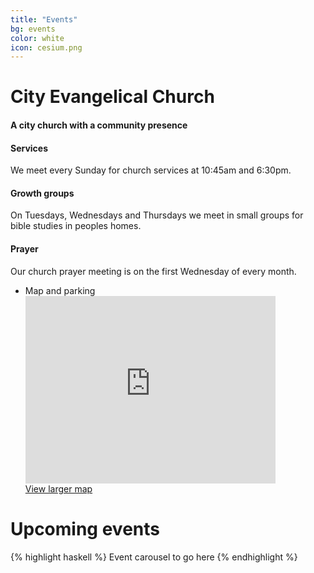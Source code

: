 ```yaml
---
title: "Events"
bg: events
color: white
icon: cesium.png
---
```


# City Evangelical Church

#### A city church with a community presence
<div class="row features">
  <div class="col s12 m4 feature">
    <i class="fa fa-compass fa-4x">
    </i>
    <h4> Services </h4>
    <p class="feature-description"> We meet every Sunday for church services at 10:45am and 6:30pm. </p>
  </div>
  <div class="col s12 m4 feature">
    <i class="fa fa-life-ring fa-4x">
    </i>
    <h4> Growth groups </h4>
    <p class="feature-description"> On Tuesdays, Wednesdays and Thursdays we meet in small groups for bible studies in peoples homes. </p>
  </div>
  <div class="col s12 m4 feature">
    <i class="fa fa-arrow-circle-up fa-4x">
    </i>
    <h4> Prayer </h4>
    <p class="feature-description"> Our church prayer meeting is on the first Wednesday of every month. </p>
  </div>
</div>

<ul class="map collapsible popout">
  <li>
    <div class="collapsible-header"><i class="fa fa-chevron-down fa-4x"></i>Map and parking</div>
    <div class="collapsible-body"><div class="icontain"><iframe src="https://www.google.com/maps/embed?pb=!1m18!1m12!1m3!1d2357.4899775926147!2d-1.561419883667163!3d53.78076634978253!2m3!1f0!2f0!3f0!3m2!1i1024!2i768!4f13.1!3m3!1m2!1s0x48795e8490a77217%3A0x290545c46afc5b66!2sCity%20Evangelical%20Church%2C%20Leeds!5e0!3m2!1sen!2suk!4v1592462594306!5m2!1sen!2suk" width="400" height="300" frameborder="0" style="border:0;" allowfullscreen="" aria-hidden="false" tabindex="0"></iframe></div>
      <a class="map-apply waves-effect waves-light btn bg-white" href="https://goo.gl/maps/4kcnTLjt1V7ZkiCK6" target="blank">View larger map</a>
    </div>
  </li>
</ul>


# Upcoming events
{% highlight haskell %}
Event carousel to go here
{% endhighlight %}
